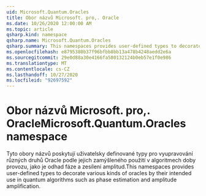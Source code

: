 ```yaml
---
uid: Microsoft.Quantum.Oracles
title: Obor názvů Microsoft. pro,. Oracle
ms.date: 10/26/2020 12:00:00 AM
ms.topic: article
qsharp.kind: namespace
qsharp.name: Microsoft.Quantum.Oracles
qsharp.summary: This namespaces provides user-defined types to decorate various kinds of oracles by their intended use in quantum algorithms such as phase estimation and amplitude amplification.
ms.openlocfilehash: e8795380b37f96bfbb8bb13a478b4248aedd2e6a
ms.sourcegitcommit: 29e0d88a30e4166fa580132124b0eb57e1f0e986
ms.translationtype: MT
ms.contentlocale: cs-CZ
ms.lasthandoff: 10/27/2020
ms.locfileid: "92697592"
---
```

# <a name="microsoftquantumoracles-namespace"></a><span data-ttu-id="378a2-102">Obor názvů Microsoft. pro,. Oracle</span><span class="sxs-lookup"><span data-stu-id="378a2-102">Microsoft.Quantum.Oracles namespace</span></span>

<span data-ttu-id="378a2-103">Tyto obory názvů poskytují uživatelsky definované typy pro vyupravování různých druhů Oracle podle jejich zamýšleného použití v algoritmech doby provozu, jako je odhad fáze a zesílení amplitud.</span><span class="sxs-lookup"><span data-stu-id="378a2-103">This namespaces provides user-defined types to decorate various kinds of oracles by their intended use in quantum algorithms such as phase estimation and amplitude amplification.</span></span>

